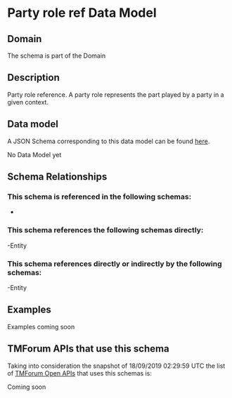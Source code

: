 # Party role ref Data Model

## Domain

The  schema is part of the  Domain

## Description

Party role reference. A party role represents the part played by a party in a given context.

## Data model

A JSON Schema corresponding to this data model can be found
[here](https://github.com/tmforum-rand/schemas/blob/master/EngagedParty/PartyRoleRef.schema.json).

No Data Model yet

## Schema Relationships

### This schema is referenced in the following schemas:

-

### This schema references the following schemas directly:

-Entity

### This schema references directly or indirectly by the following schemas:

-Entity



## Examples

Examples coming soon

## TMForum APIs that use this schema

Taking into consideration the snapshot of 18/09/2019 02:29:59 UTC the list of [TMForum Open APIs](https://www.tmforum.org/open-apis/) that uses this schemas is:

Coming soon